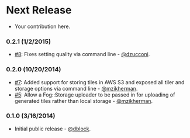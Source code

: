 Next Release
============

* Your contribution here.

### 0.2.1 (1/2/2015)

* [#8](https://github.com/dblock/dzt/pull/8): Fixes setting quality via command line - [@dzucconi](https://github.com/dzucconi).

### 0.2.0 (10/20/2014)

* [#7](https://github.com/dblock/dzt/pull/7): Added support for storing tiles in AWS S3 and exposed all tiler and storage options via command line - [@mzikherman](https://github.com/mzikherman).
* [#5](https://github.com/dblock/dzt/pull/5): Allow a Fog::Storage uploader to be passed in for uploading of generated tiles rather than local storage - [@mzikherman](https://github.com/mzikherman).

### 0.1.0 (3/16/2014)

* Initial public release - [@dblock](https://github.com/dblock).
